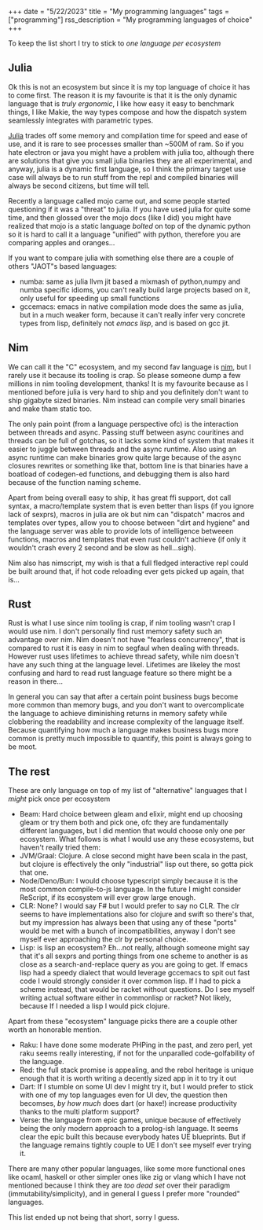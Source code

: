 +++
date = "5/22/2023"
title = "My programming languages"
tags = ["programming"]
rss_description = "My programming languages of choice"
+++

To keep the list short I try to stick to _one language per ecosystem_

## Julia

Ok this is not an ecosystem but since it is my top language of choice it has to come first. The reason it is my favourite is that it is the only dynamic language that is _truly ergonomic_, I like how easy it easy to benchmark things, I like Makie, the way types compose and how the dispatch system seamlessly integrates with parametric types. 

[Julia](https://julialang.org/) trades off some memory and compilation time for speed and ease of use, and it is rare to see processes smaller than ~500M of ram. So if you hate electron or java you might have a problem with julia too, although there are solutions that give you small julia binaries they are all experimental, and anyway, julia is a dynamic first language, so I think the primary target use case will always be to run stuff from the repl and compiled binaries will always be second citizens, but time will tell. 

Recently a language called mojo came out, and some people started questioning if it was a "threat" to julia. If you have used julia for quite some time, and then glossed over the mojo docs (like I did) you might have realized that mojo is a static language _bolted_ on top of the dynamic python so it is hard to call it a language "unified" with python, therefore you are comparing apples and oranges...

If you want to compare julia with something else there are a couple of others "JAOT"s based languages:
- numba: same as julia llvm jit based a mixmash of python,numpy and numba specific idioms, you can't really build large projects based on it, only useful for speeding up small functions
- gccemacs: emacs in native compilation mode does the same as julia, but in a much weaker form, because it can't really infer very concrete types from lisp, definitely not _emacs lisp_, and is based on gcc jit.

## Nim
 We can call it the "C" ecosystem, and my second fav language is [nim](https://nim-lang.org/), but I rarely use it because its tooling is crap. So please someone dump a few millions in nim tooling development, thanks! It is my favourite because as I mentioned before julia is very hard to ship and you definitely don't want to ship gigabyte sized binaries. Nim instead can compile very small binaries and make tham static too. 

The only pain point (from a language perspective ofc) is the interaction between threads and async. Passing stuff between async couritines and threads can be full of gotchas, so it lacks some kind of system that makes it easier to juggle between threads and the async runtime. Also using an async runtime can make binaries grow quite large because of the async closures rewrites or something like that, bottom line is that binaries have a boatload of codegen-ed functions, and debugging them is also hard because of the function naming scheme.

Apart from being overall easy to ship, it has great ffi support, dot call syntax, a macro/template system that is even better than lisps (if you ignore lack of sexprs), macros in julia are ok but nim can "dispatch" macros and templates over types, allow you to choose between "dirt and hygiene" and the language server was able to provide lots of intelligence betweeen functions, macros and templates that even rust couldn't achieve (if only it wouldn't crash every 2 second and be slow as hell...sigh). 

Nim also has nimscript, my wish is that a full fledged interactive repl could be built around that, if hot code reloading ever gets picked up again, that is...

## Rust
Rust is what I use since nim tooling is crap, if nim tooling wasn't crap I would use nim. I don't personally find rust memory safety such an advantage over nim. Nim doesn't not have "fearless concurrency", that is compared to rust it is easy in nim to segfaul when dealing with threads. However rust uses lifetimes to achieve thread safety, while nim doesn't have any such thing at the language level. Lifetimes are likeley the most confusing and hard to read rust language feature so there might be a reason in there...

In general you can say that after a certain point business bugs become more common than memory bugs, and you don't want to overcomplicate the language to achieve diminishing returns in memory safety while clobbering the readability and increase complexity of the language itself. Because quantifying how much a language makes business bugs more common is pretty much impossible to quantify, this point is always going to be moot.

## The rest
These are only language on top of my list of "alternative" languages that I _might_ pick once per ecosystem

- Beam: Hard choice between gleam and elixir, might end up choosing gleam or try them both and pick one, ofc they are fundamentally different languages, but I did mention that would choose only one per ecosystem.
What follows is what I would use any these ecosystems, but haven't really tried them:
- JVM/Graal: Clojure. A close second might have been scala in the past, but clojure is effectively the only "industrial" lisp out there, so gotta pick that one.
- Node/Deno/Bun: I would choose typescript simply because it is the most common compile-to-js language. In the future I might consider ReScript, if its ecosystem will ever grow large enough.
- CLR: None? I would say F# but I would prefer to say no CLR. The clr seems to have implementations also for clojure and swift so there's that, but my impression has always been that using any of these "ports" would be met with a bunch of incompatibilities, anyway I don't see myself ever approaching the clr by personal choice.
- Lisp: is lisp an ecosystem? Eh...not really, although someone might say that it's all sexprs and porting things from one scheme to another is as close as a search-and-replace query as you are going to get. If emacs lisp had a speedy dialect that would leverage gccemacs to spit out fast code I would strongly consider it over common lisp. If I had to pick a scheme instead, that would be racket without questions. Do I see myself writing actual software either in commonlisp or racket? Not likely, because If I needed a lisp I would pick clojure.

Apart from these "ecosystem" language picks there are a couple other worth an honorable mention.

- Raku: I have done some moderate PHPing in the past, and zero perl, yet raku seems really interesting, if not for the unparalled code-golfability of the language. 
- Red: the full stack promise is appealing, and the rebol heritage is unique enough that it is worth writing a decently sized app in it to try it out
- Dart: If I stumble on some UI dev I might try it, but I would prefer to stick with one of my top languages even for UI dev, the question then becomses, _by how much_ does dart (or haxe!) increase productivity thanks to the multi platform support?
- Verse: the language from epic games, unique because of effectively being the only modern approach to a prolog-ish language. It seems clear the epic built this because everybody hates UE blueprints. But if the language remains tightly couple to UE I don't see myself ever trying it.

There are many other popular languages, like some more functional ones like ocaml, haskell or other simpler ones like zig or vlang which I have not mentioned because I think they are _too dead set_ over their paradigm (immutability/simplicity), and in general I guess I prefer more "rounded" languages.

This list ended up not being that short, sorry I guess.
